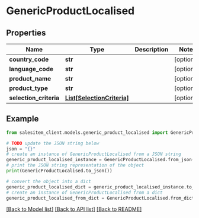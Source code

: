 # GenericProductLocalised


## Properties

Name | Type | Description | Notes
------------ | ------------- | ------------- | -------------
**country_code** | **str** |  | [optional] 
**language_code** | **str** |  | [optional] 
**product_name** | **str** |  | [optional] 
**product_type** | **str** |  | [optional] 
**selection_criteria** | [**List[SelectionCriteria]**](SelectionCriteria.md) |  | [optional] 

## Example

```python
from salesitem_client.models.generic_product_localised import GenericProductLocalised

# TODO update the JSON string below
json = "{}"
# create an instance of GenericProductLocalised from a JSON string
generic_product_localised_instance = GenericProductLocalised.from_json(json)
# print the JSON string representation of the object
print(GenericProductLocalised.to_json())

# convert the object into a dict
generic_product_localised_dict = generic_product_localised_instance.to_dict()
# create an instance of GenericProductLocalised from a dict
generic_product_localised_from_dict = GenericProductLocalised.from_dict(generic_product_localised_dict)
```
[[Back to Model list]](../README.md#documentation-for-models) [[Back to API list]](../README.md#documentation-for-api-endpoints) [[Back to README]](../README.md)


